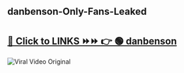
 ## danbenson-Only-Fans-Leaked

# <h2><a href="https://clipsfans.com/danbenson&ref=git">🔗 Click to LINKS ⏩⏩ 👉 🟢 danbenson </a></h2>

<a href="https://clipsfans.com/danbenson&ref=git" rel="nofollow" data-target="animated-image.originalLink"><img src="https://i.ibb.co.com/xMMVF88/686577567.gif" alt="Viral Video Original" style="max-width: 100%; display: inline-block;" data-target="animated-image.originalImage"></a>
